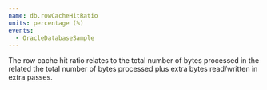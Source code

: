 ```yaml
---
name: db.rowCacheHitRatio
units: percentage (%)
events:
  - OracleDatabaseSample
---
```


The row cache hit ratio relates to the total number of bytes processed in the related the total number of bytes processed plus extra bytes read/written in extra passes.